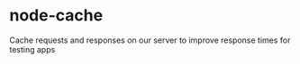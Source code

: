 node-cache
==========

Cache requests and responses on our server to improve response times for testing apps